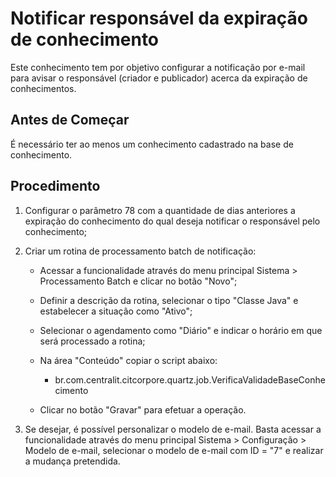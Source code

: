 # Notificar responsável da expiração de conhecimento

Este conhecimento tem por objetivo configurar a notificação por e-mail para
avisar o responsável (criador e publicador) acerca da expiração de
conhecimentos.

Antes de Começar
--------------------

É necessário ter ao menos um conhecimento cadastrado na base de conhecimento.

Procedimento
----------------

1.  Configurar o parâmetro 78 com a quantidade de dias anteriores a expiração do
    conhecimento do qual deseja notificar o responsável pelo conhecimento;

2.  Criar um rotina de processamento batch de notificação:

    -   Acessar a funcionalidade através do menu principal Sistema \>
        Processamento Batch e clicar no botão "Novo";

    -   Definir a descrição da rotina, selecionar o tipo "Classe Java" e
        estabelecer a situação como "Ativo";

    -   Selecionar o agendamento como "Diário" e indicar o horário em que será
        processado a rotina;

    -   Na área "Conteúdo" copiar o script abaixo:

        -   br.com.centralit.citcorpore.quartz.job.VerificaValidadeBaseConhecimento

    -   Clicar no botão "Gravar" para efetuar a operação.

3.  Se desejar, é possível personalizar o modelo de e-mail. Basta acessar a
    funcionalidade através do menu principal Sistema \> Configuração \> Modelo
    de e-mail, selecionar o modelo de e-mail com ID = "7" e realizar a mudança
    pretendida.


